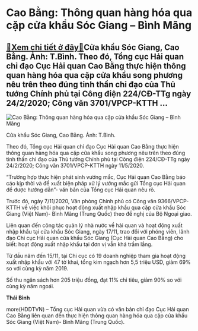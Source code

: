 Cao Bằng: Thông quan hàng hóa qua cặp cửa khẩu Sóc Giang – Bình Mãng
====================================================================

[:gift:Xem chi tiết ở đây:gift:](https://hddtvn.com/cao-bang-thong-quan-hang-hoa-qua-cap-cua-khau-soc-giang-binh-mang/)Cửa khẩu Sóc Giang, Cao Bằng. Ảnh: T.Bình. Theo đó, Tổng cục Hải quan chỉ đạo Cục Hải quan Cao Bằng thực hiện thông quan hàng hóa qua cặp cửa khẩu song phương nêu trên theo đúng tinh thần chỉ đạo của Thủ tướng Chính phủ tại Công điện 224/CĐ-TTg ngày 24/2/2020; Công văn 3701/VPCP-KTTH …
----------------------------------------------------------------------------------------------------------------------------------------------------------------------------------------------------------------------------------------------------------------------------------------------





![Cao Bằng: Thông quan hàng hóa qua cặp cửa khẩu Sóc Giang – Bình Mãng](https://hddtvn.com/wp-content/uploads/2021/01/5756_IMG_4500.jpg "Cao Bằng: Thông quan hàng hóa qua cặp cửa khẩu Sóc Giang – Bình Mãng")


Cửa khẩu Sóc Giang, Cao Bằng. Ảnh: T.Bình.



Theo đó, Tổng cục Hải quan chỉ đạo Cục Hải quan Cao Bằng thực hiện thông quan hàng hóa qua cặp cửa khẩu song phương nêu trên theo đúng tinh thần chỉ đạo của Thủ tướng Chính phủ tại Công điện 224/CĐ-TTg ngày 24/2/2020; Công văn 3701/VPCP-KTTH ngày 11/5/2020.


“Trường hợp thực hiện phát sinh vướng mắc, Cục Hải quan Cao Bằng báo cáo kịp thời và đề xuất biện pháp xử lý vướng mắc gửi Tổng cục Hải quan để được hướng dẫn”- văn bản của Tổng cục Hải quan nêu rõ.


Trước đó, ngày 7/11/2020, Văn phòng Chính phủ có Công văn 9366/VPCP-KTTH về việc khôi phục hoạt động xuất nhập khẩu qua cặp cửa khẩu Sóc Giang (Việt Nam)- Bình Mãng (Trung Quốc) theo đề nghị của Bộ Ngoại giao.


Liên quan đến công tác quản lý nhà nước về hải quan và hoạt động xuất nhập khẩu tại cửa khẩu Sóc Giang, ngày 17/11, trao đổi với phóng viên, lãnh đạo Chi cục Hải quan cửa khẩu Sóc Giang (Cục Hải quan Cao Bằng) cho biết: hoạt động xuất nhập khẩu tại đơn vị vẫn khá trầm lắng.


Từ đầu năm đến 15/11, tại Chi cục có 19 doanh nghiệp tham gia hoạt động xuất nhập khẩu với 47 tờ khai, tổng kim ngạch hơn 5,5 triệu USD, giảm 69% so với cùng kỳ năm 2019.


Số thu ngân sách hơn 205 triệu đồng, đạt 11% chỉ tiêu, giảm 90% so với cùng kỳ năm ngoái.




**Thái Bình**



more(HDDTVN) – Tổng cục Hải quan vừa có văn bản chỉ đạo Cục Hải quan Cao Bằng liên quan đến thực hiện thông quan hàng hóa qua cặp cửa khẩu Sóc Giang (Việt Nam)- Bình Mãng (Trung Quốc).

